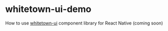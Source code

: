 # whitetown-ui-demo
How to use [whitetown-ui](https://github.com/whitetown/whitetown-ui) component library for React Native
(coming soon)
